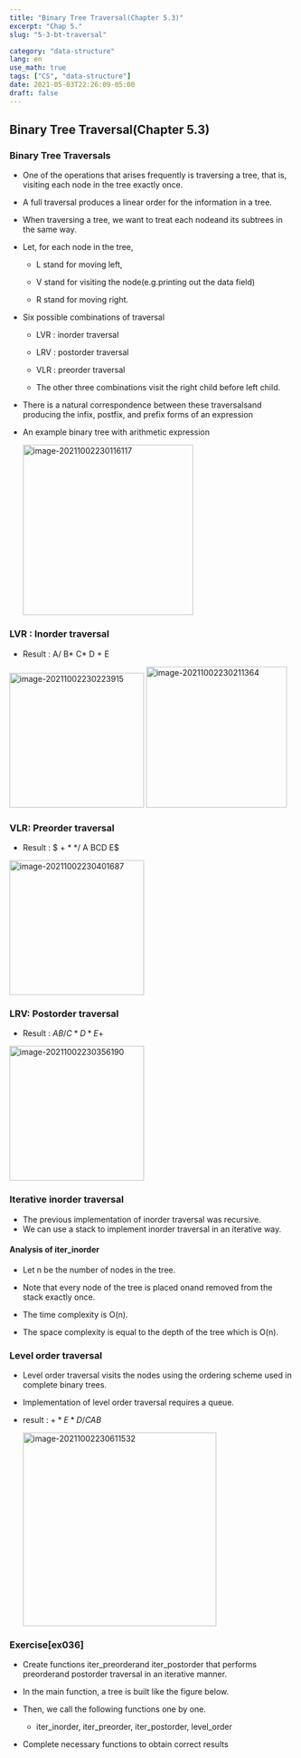 ```yaml
---
title: "Binary Tree Traversal(Chapter 5.3)"
excerpt: "Chap 5."
slug: "5-3-bt-traversal"

category: "data-structure"
lang: en
use_math: true
tags: ["CS", "data-structure"]
date: 2021-05-03T22:26:09-05:00
draft: false
---
```

## Binary Tree Traversal(Chapter 5.3)

### Binary Tree Traversals

- One of the operations that arises frequently is traversing a tree, that is, visiting each node in the tree exactly once.

- A full traversal produces a linear order for the information in a tree.

- When traversing a tree, we want to treat each nodeand its subtrees in the same way.

- Let, for each node in the tree,

  - L stand for moving left,

  - V stand for visiting the node(e.g.printing out the data field)
  - R stand for moving right.



- Six possible combinations of traversal

  - LVR : inorder traversal

  - LRV : postorder traversal

  - VLR : preorder traversal

  - The other three combinations visit the right child before left child.

- There is a natural correspondence between these traversalsand producing the infix, postfix, and prefix forms of an expression

- An example binary tree with arithmetic expression

  <img width="301" alt="image-20211002230116117" src="https://user-images.githubusercontent.com/46957634/135752668-fc93f563-d43d-4874-8e73-53789e7e79da.png">



### LVR : Inorder traversal 

- Result : A/ B* C* D + E

<img width="238" alt="image-20211002230223915" src="https://user-images.githubusercontent.com/46957634/135752678-74cc2ff0-cd11-490c-82d9-5eda5910a801.png">

<img width="249" alt="image-20211002230211364" src="https://user-images.githubusercontent.com/46957634/135752676-3f1ce3e5-0692-4885-aaab-b37181c2dc8d.png">

<script src="https://gist.github.com/underthelights/2d432ce15cccd3e0580631ca0b0a6f91.js"></script>

### VLR: Preorder traversal

- Result : $ + * */ A BCD E$

<img width="238" alt="image-20211002230401687" src="https://user-images.githubusercontent.com/46957634/135752713-e8c74242-9ca7-4774-bf6f-2ff67296dea8.png">

<script src="https://gist.github.com/underthelights/2816bd04528784fb85c674dfa117bd9c.js"></script>


### LRV: Postorder traversal

- Result : $AB /C* D * E+$

<img width="238" alt="image-20211002230356190" src="https://user-images.githubusercontent.com/46957634/135752737-233ceeb0-1373-4c63-b086-6cf488235e41.png">

<script src="https://gist.github.com/underthelights/08fbe30388770a826d1e01f0020f9b49.js"></script>

### Iterative inorder traversal

- The previous implementation of inorder traversal was recursive.
- We can use a stack to implement inorder traversal in an iterative way.

<script src="https://gist.github.com/underthelights/827f9d5f4216c76db8f44938a5f7ddbf.js"></script>


#### Analysis of iter_inorder

- Let n be the number of nodes in the tree.

- Note that every node of the tree is placed onand removed from the stack exactly once.

- The time complexity is O(n).

- The space complexity is equal to the depth of the tree which is O(n).



### Level order traversal

- Level order traversal visits the nodes using the ordering scheme used in complete binary trees.

- Implementation of level order traversal requires a queue.

- result : $+ * E * D / C A B$

  <img width="342" alt="image-20211002230611532" src="https://user-images.githubusercontent.com/46957634/135752739-bb7278b2-5644-400d-94bc-b8042ad43e24.png">

<script src="https://gist.github.com/underthelights/e6d979bfae17a3369caf7925e83589f0.js"></script>

### Exercise[ex036]

- Create functions iter_preorderand iter_postorder that performs preorderand postorder traversal in an iterative manner.

- In the main function, a tree is built like the figure below.

- Then, we call the following functions one by one.

  - iter_inorder, iter_preorder, iter_postorder, level_order

- Complete necessary functions to obtain correct results

